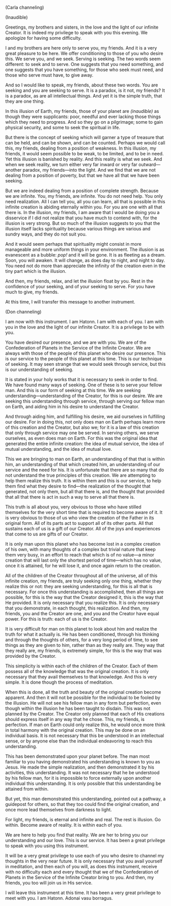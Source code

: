 <p class="channel-type">(Carla channeling)</p>
<p class="comment">(Inaudible)</p>
<p>Greetings, my brothers and sisters, in the love and the light of our infinite Creator. It is indeed my privilege to speak with you this evening. We apologize for having some difficulty.</p>
<p>I and my brothers are here only to serve you, my friends. And it is a very great pleasure to be here. We offer conditioning to those of you who desire this. We serve you, and we seek. Serving is seeking. The two words seem different: to seek and to serve. One suggests that you need something, and one suggests that you have something, for those who seek must need, and those who serve must have, to give away.</p>
<p>And so I would like to speak, my friends, about these two words. You are seeking and you are seeking to serve. It is a paradox, is it not, my friends? It is a paradox, as are all intellectual things. And yet it is the simple truth, that they are one thing.</p>
<p>In this illusion of Earth, my friends, those of your planet are <em>(inaudible)</em> as though they were supplicants: poor, needful and ever lacking those things which they need to progress. And so they go on a pilgrimage; some to gain physical security, and some to seek the spiritual in life.</p>
<p>But there is the concept of seeking which will garner a type of treasure that can be held, and can be shown, and can be counted. Perhaps we would call this, my friends, dealing from a position of weakness. In this illusion, my friends, it would seem possible to be weak, to be limited, and to be in need. Yet this illusion is banished by reality. And this reality is what we seek. And when we seek reality, we turn either very far inward or very far outward—another paradox, my friends—into the light. And we find that we are not dealing from a position of poverty, but that we have all that we have been seeking.</p>
<p>But we are indeed dealing from a position of complete strength. Because we are infinite. You, my friends, are infinite. You do not need help. You only need realization. All I can tell you, all you can learn, all that is possible in this infinite creation is abiding eternally within you. For you are one with all that there is. In the illusion, my friends, I am aware that I would be doing you a disservice if I did not realize that you have much to contend with, for the illusion is very strong. But so much of the illusion suggests to you that the illusion itself lacks spirituality because various things are various and sundry ways, and they do not suit you.</p>
<p>And it would seem perhaps that spirituality might consist in more manageable and more uniform things in your environment. The illusion is as evanescent as a bubble: <em>pop!</em> and it will be gone. It is as fleeting as a dream. Soon, you will awaken. It will change, as does day to night, and night to day. You need not do more than appreciate the infinity of the creation even in the tiny part which is the illusion.</p>
<p>And then, my friends, relax, and let the illusion float by you. Rest in the confidence of your seeking, and of your seeking to serve. For you have much to give, my friends.</p>
<p>At this time, I will transfer this message to another instrument.</p>
<p class="channel-type">(Don channeling)</p>
<p>I am now with this instrument. I am Hatonn. I am with each of you. I am with you in the love and the light of our infinite Creator. It is a privilege to be with you.</p>
<p>You have desired our presence, and we are with you. We are of the Confederation of Planets in the Service of the Infinite Creator. We are always with those of the people of this planet who desire our presence. This is our service to the people of this planet at this time. This is our technique of seeking. It may seen strange that we would seek through service, but this is our understanding of seeking.</p>
<p>It is stated in your holy works that it is necessary to seek in order to find. We have found many ways of seeking. One of these is to serve your fellow man. And this is our form of seeking at this time. We are seeking understanding—understanding of the Creator, for this is our desire. We are seeking this understanding through service, through serving our fellow man on Earth, and aiding him in his desire to understand the Creator.</p>
<p>And through aiding him, and fulfilling his desire, we aid ourselves in fulfilling our desire. For in doing this, not only does man on Earth perhaps learn more of this creation and the Creator, but also we; for it is a law of this creation that only through service may one be served. In serving others, we serve ourselves, as even does man on Earth. For this was the original idea that generated the entire infinite creation: the idea of mutual service, the idea of mutual understanding, and the idea of mutual love.</p>
<p>This we are bringing to man on Earth, an understanding of that that is within him, an understanding of that which created him, an understanding of our service and the need for his. It is unfortunate that there are so many that do not understand the true principles of this creation. We are attempting to help them realize this truth. It is within them and this is our service, to help them find what they desire to find—the realization of the thought that generated, not only them, but all that there is, and the thought that provided that all that there is act in such a way to serve all that there is.</p>
<p>This truth is all about you, very obvious to those who have stilled themselves for the very short time that is required to become aware of it. It is very obvious to those of us who view the creation of the Father in its original form. All of its parts act to support all of its other parts. All that sustains each of us is a gift of our Creator. All of the joys and experiences that come to us are gifts of our Creator.</p>
<p>It is only man upon this planet who has become lost in a complex creation of his own, with many thoughts of a complex but trivial nature that keep them very busy, in an effort to reach that which is of no value—a minor creation that will last only the shortest period of time—which has no value, once it is attained, for he will lose it, and once again return to the creation.</p>
<p>All of the children of the Creator throughout all of the universe, all of this infinite creation, my friends, are truly seeking only one thing, whether they realize this or not: they are seeking understanding, for this is all that is necessary. For once this understanding is accomplished, then all things are possible, for this is the way that the Creator designed it, this is the way that He provided. It is only necessary that you realize this. It is only necessary that you demonstrate, in each thought, this realization. And then, my friends, you and the Creator are one, and you and the Creator have equal power. For this is truth: each of us is the Creator.</p>
<p>It is very difficult for man on this planet to look about him and realize the truth for what it actually is. He has been conditioned, through his thinking and through the thoughts of others, for a very long period of time, to see things as they are given to him, rather than as they really are. They way that they really are, my friends, is extremely simple, for this is the way that was provided by the Creator.</p>
<p>This simplicity is within each of the children of the Creator. Each of them possess all of the knowledge that was the original creation. It is only necessary that they avail themselves to that knowledge. And this is very simple. It is done though the process of meditation.</p>
<p>When this is done, all the truth and beauty of the original creation become apparent. And then it will not be possible for the individual to be fooled by the illusion. He will not see his fellow man in any form but perfection, even though within the illusion he has been taught to disdain. This was not planned by the Creator. The Creator only planned that each of His creations should express itself in any way that he chose. This, my friends, is perfection. If man on Earth could only realize this, he would once more think in total harmony with the original creation. This may be done on an individual basis. It is not necessary that this be understood in an intellectual sense, or by anyone else than the individual endeavoring to reach this understanding.</p>
<p>This has been demonstrated upon your planet before. The man most familiar to you having demonstrated his understanding is known to you as Jesus. He made the simple realization, and then demonstrated it by his activities, this understanding. It was not necessary that he be understood by his fellow man, for it is impossible to force externally upon another individual this understanding. It is only possible that this understanding be attained from within.</p>
<p>But yet, this man demonstrated this understanding, pointed out a pathway, a guidepost for others, so that they too could find the original creation, and once more lead themselves from darkness to light.</p>
<p>For light, my friends, is eternal and infinite and real. The rest is illusion. Go within. Become aware of reality. It is within each of you.</p>
<p>We are here to help you find that reality. We are her to bring you our understanding and our love. This is our service. It has been a great privilege to speak with you using this instrument.</p>
<p>It will be a very great privilege to use each of you who desire to channel my thoughts in the very near future. It is only necessary that you avail yourself in meditation, and then each of you will, as does this instrument, receive with no difficulty each and every thought that we of the Confederation of Planets in the Service of the Infinite Creator bring to you. And then, my friends, you too will join us in His service.</p>
<p>I will leave this instrument at this time. It has been a very great privilege to meet with you. I am Hatonn. Adonai vasu borragus.</p>